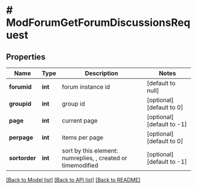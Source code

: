 # # ModForumGetForumDiscussionsRequest

## Properties

Name | Type | Description | Notes
------------ | ------------- | ------------- | -------------
**forumid** | **int** | forum instance id | [default to null]
**groupid** | **int** | group id | [optional] [default to 0]
**page** | **int** | current page | [optional] [default to -1]
**perpage** | **int** | items per page | [optional] [default to 0]
**sortorder** | **int** | sort by this element: numreplies, , created or timemodified | [optional] [default to -1]

[[Back to Model list]](../../README.md#models) [[Back to API list]](../../README.md#endpoints) [[Back to README]](../../README.md)
